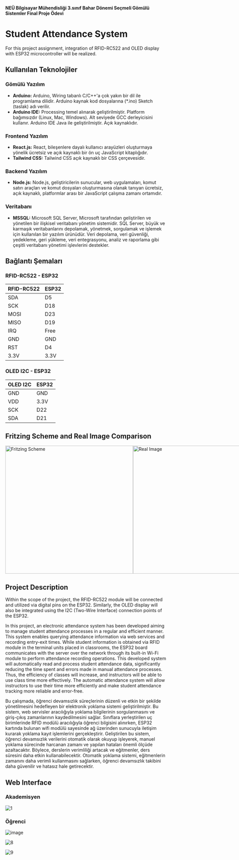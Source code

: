 __NEÜ Bilgisayar Mühendisliği 3.sınıf Bahar Dönemi Seçmeli Gömülü Sistemler Final Proje Ödevi__


# Student Attendance System

For this project assignment, integration of RFID-RC522 and OLED display with ESP32 microcontroller will be realized.



## Kullanılan Teknolojiler

### Gömülü Yazılım

- **Arduino:** Arduino, Wiring tabanlı C/C++'a çok yakın bir dil ile programlama dilidir. Arduino kaynak kod dosyalarına (*.ino) Sketch (taslak) adı verilir.
- **Arduino IDE:** Processing temel alınarak geliştirilmiştir. Platform bağımsızdır (Linux, Mac, Windows). Alt seviyede GCC derleyicisini kullanır. Arduino IDE Java ile geliştirilmiştir. Açık kaynaklıdır.

### Frontend Yazılım

- **React.js:** React, bileşenlere dayalı kullanıcı arayüzleri oluşturmaya yönelik ücretsiz ve açık kaynaklı bir ön uç JavaScript kitaplığıdır.
- **Tailwind CSS:** Tailwind CSS açık kaynaklı bir CSS çerçevesidir.

### Backend Yazılım

- **Node.js:** Node.js, geliştiricilerin sunucular, web uygulamaları, komut satırı araçları ve komut dosyaları oluşturmasına olanak tanıyan ücretsiz, açık kaynaklı, platformlar arası bir JavaScript çalışma zamanı ortamıdır.

### Veritabanı

- **MSSQL:** Microsoft SQL Server, Microsoft tarafından geliştirilen ve yönetilen bir ilişkisel veritabanı yönetim sistemidir. SQL Server, büyük ve karmaşık veritabanlarını depolamak, yönetmek, sorgulamak ve işlemek için kullanılan bir yazılım ürünüdür. Veri depolama, veri güvenliği, yedekleme, geri yükleme, veri entegrasyonu, analiz ve raporlama gibi çeşitli veritabanı yönetimi işlevlerini destekler.

## Bağlantı Şemaları

### RFID-RC522 - ESP32

| RFID-RC522 | ESP32       |
|------------|-------------|
| SDA        | D5          |
| SCK        | D18         |
| MOSI       | D23         |
| MISO       | D19         |
| IRQ        | Free        |
| GND        | GND         |
| RST        | D4          |
| 3.3V       | 3.3V        |

### OLED I2C - ESP32

| OLED I2C   | ESP32       |
|------------|-------------|
| GND        | GND         |
| VDD        | 3.3V        |
| SCK        | D22         |
| SDA        | D21         |




## Fritzing Scheme and Real Image Comparison

<div style="display: flex; justify-content: space-around;">
    <img src="https://github.com/SemaEkmekci/Ogrenci_Yoklama_Sistemi/assets/94064744/d6a61153-dc8b-47ad-8edb-f99816dd599c" alt="Fritzing Scheme" width="400"/>
    <img src="https://github.com/SemaEkmekci/Ogrenci_Yoklama_Sistemi/assets/94064744/7b8090c3-4f2d-4034-9d6f-bdbf90fe9437" alt="Real Image" width="400"/>
</div>


## Project Description

Within the scope of the project, the RFID-RC522 module will be connected and utilized via digital pins on the ESP32. Similarly, the OLED display will also be integrated using the I2C (Two-Wire Interface) connection points of the ESP32.

In this project, an electronic attendance system has been developed aiming to manage student attendance processes in a regular and efficient manner. This system enables querying attendance information via web services and recording entry-exit times. While student information is obtained via RFID module in the terminal units placed in classrooms, the ESP32 board communicates with the server over the network through its built-in Wi-Fi module to perform attendance recording operations. This developed system will automatically read and process student attendance data, significantly reducing the time spent and errors made in manual attendance processes. Thus, the efficiency of classes will increase, and instructors will be able to use class time more effectively. The automatic attendance system will allow instructors to use their time more efficiently and make student attendance tracking more reliable and error-free.

Bu çalışmada, öğrenci devamsızlık süreçlerinin düzenli ve etkin bir şekilde yönetilmesini hedefleyen bir elektronik yoklama sistemi geliştirilmiştir. Bu sistem, web servisler aracılığıyla yoklama bilgilerinin sorgulanmasını ve giriş-çıkış zamanlarının kaydedilmesini sağlar. Sınıflara yerleştirilen uç birimlerinde RFID modülü aracılığıyla öğrenci bilgisini alınırken, ESP32 kartında bulunan wifi modülü sayesinde ağ üzerinden sunucuyla iletişim kurarak yoklama kayıt işlemlerini gerçekleştirir. Geliştirilen bu sistem, öğrenci devamsızlık verilerini otomatik olarak okuyup işleyerek, manuel yoklama sürecinde harcanan zamanı ve yapılan hataları önemli ölçüde azaltacaktır. Böylece, derslerin verimliliği artacak ve eğitmenler, ders süresini daha etkin kullanabilecektir. Otomatik yoklama sistemi, eğitmenlerin zamanını daha verimli kullanmasını sağlarken, öğrenci devamsızlık takibini daha güvenilir ve hatasız hale getirecektir.

## Web Interface
### Akademisyen
![1](https://github.com/SemaEkmekci/Ogrenci_Yoklama_Sistemi/assets/94064744/7150a680-3ee9-4dcd-897f-28e8d634ca70)

### Öğrenci
![image](https://github.com/SemaEkmekci/Ogrenci_Yoklama_Sistemi/assets/94064744/b5b4b30f-bcfe-4d15-b28a-0e57be5bb88f)



![8](https://github.com/SemaEkmekci/Ogrenci_Yoklama_Sistemi/assets/94064744/2f64bf69-43c8-46f8-95b8-711213e673a6)


![9](https://github.com/SemaEkmekci/Ogrenci_Yoklama_Sistemi/assets/94064744/de26fcf1-4148-4ff3-a780-cba502b3fbd9)



